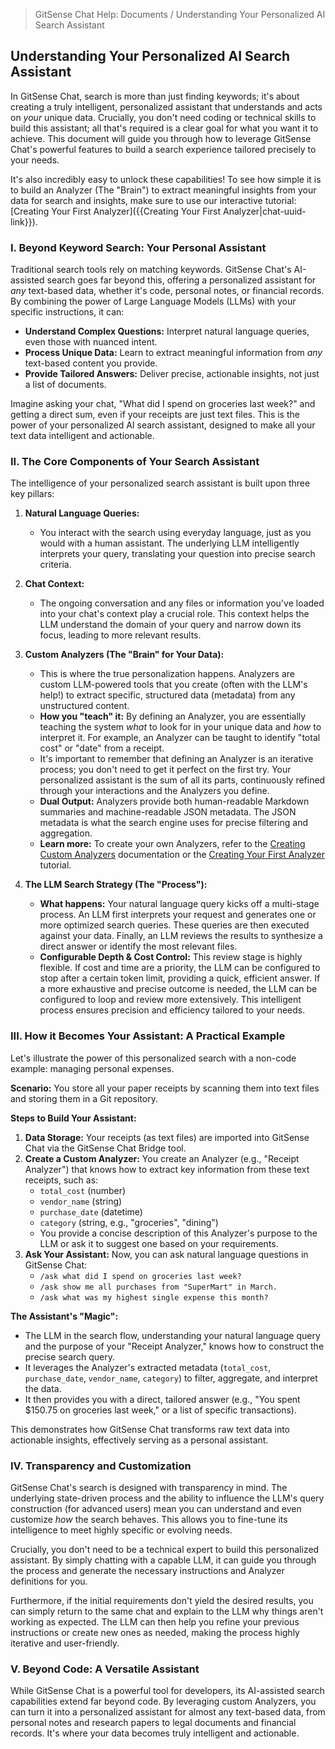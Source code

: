 <!--
Component: Understanding Your Personalized AI Search Assistant
Block-UUID: 1a6bc768-7c79-45d4-b5b4-5edd8eb4ad69
Parent-UUID: cd0cf07e-c04b-43de-b774-2312b328a006
Version: 1.1.0
Description: Explains how to leverage GitSense Chat's AI-assisted search, chat context, and custom Analyzers to build a personalized search assistant for any text-based data.
Language: Markdown
Created-at: 2025-07-30T15:25:00.000Z
Authors: Gemini 2.5 Flash Thinking (v1.0.0), Gemini 2.5 Flash Thinking (v1.1.0)
-->


> GitSense Chat Help: Documents / Understanding Your Personalized AI Search Assistant

## Understanding Your Personalized AI Search Assistant

In GitSense Chat, search is more than just finding keywords; it's about creating a truly intelligent, personalized assistant that understands and acts on *your* unique data. Crucially, you don't need coding or technical skills to build this assistant; all that's required is a clear goal for what you want it to achieve. This document will guide you through how to leverage GitSense Chat's powerful features to build a search experience tailored precisely to your needs.

It's also incredibly easy to unlock these capabilities! To see how simple it is to build an Analyzer (The "Brain") to extract meaningful insights from your data for search and insights, make sure to use our interactive tutorial: [Creating Your First Analyzer]({{Creating Your First Analyzer|chat-uuid-link}}).

### I. Beyond Keyword Search: Your Personal Assistant

Traditional search tools rely on matching keywords. GitSense Chat's AI-assisted search goes far beyond this, offering a personalized assistant for *any* text-based data, whether it's code, personal notes, or financial records. By combining the power of Large Language Models (LLMs) with your specific instructions, it can:

*   **Understand Complex Questions:** Interpret natural language queries, even those with nuanced intent.
*   **Process Unique Data:** Learn to extract meaningful information from *any* text-based content you provide.
*   **Provide Tailored Answers:** Deliver precise, actionable insights, not just a list of documents.

Imagine asking your chat, "What did I spend on groceries last week?" and getting a direct sum, even if your receipts are just text files. This is the power of your personalized AI search assistant, designed to make all your text data intelligent and actionable.

### II. The Core Components of Your Search Assistant

The intelligence of your personalized search assistant is built upon three key pillars:

1.  **Natural Language Queries:**
    *   You interact with the search using everyday language, just as you would with a human assistant. The underlying LLM intelligently interprets your query, translating your question into precise search criteria.

2.  **Chat Context:**
    *   The ongoing conversation and any files or information you've loaded into your chat's context play a crucial role. This context helps the LLM understand the domain of your query and narrow down its focus, leading to more relevant results.

3.  **Custom Analyzers (The "Brain" for Your Data):**
    *   This is where the true personalization happens. Analyzers are custom LLM-powered tools that you create (often with the LLM's help!) to extract specific, structured data (metadata) from any unstructured content.
    *   **How you "teach" it:** By defining an Analyzer, you are essentially teaching the system *what* to look for in your unique data and *how* to interpret it. For example, an Analyzer can be taught to identify "total cost" or "date" from a receipt.
    *   It's important to remember that defining an Analyzer is an iterative process; you don't need to get it perfect on the first try. Your personalized assistant is the sum of all its parts, continuously refined through your interactions and the Analyzers you define.
    *   **Dual Output:** Analyzers provide both human-readable Markdown summaries and machine-readable JSON metadata. The JSON metadata is what the search engine uses for precise filtering and aggregation.
    *   **Learn more:** To create your own Analyzers, refer to the [Creating Custom Analyzers]({{chat-uuid-link}}) documentation or the [Creating Your First Analyzer]({{chat-uuid-link}}) tutorial.

4.  **The LLM Search Strategy (The "Process"):**
    *   **What happens:** Your natural language query kicks off a multi-stage process. An LLM first interprets your request and generates one or more optimized search queries. These queries are then executed against your data. Finally, an LLM reviews the results to synthesize a direct answer or identify the most relevant files.
    *   **Configurable Depth & Cost Control:** This review stage is highly flexible. If cost and time are a priority, the LLM can be configured to stop after a certain token limit, providing a quick, efficient answer. If a more exhaustive and precise outcome is needed, the LLM can be configured to loop and review more extensively. This intelligent process ensures precision and efficiency tailored to your needs.
 

### III. How it Becomes Your Assistant: A Practical Example

Let's illustrate the power of this personalized search with a non-code example: managing personal expenses.

**Scenario:** You store all your paper receipts by scanning them into text files and storing them in a Git repository.
   
**Steps to Build Your Assistant:**

1.  **Data Storage:** Your receipts (as text files) are imported into GitSense Chat via the GitSense Chat Bridge tool.
2.  **Create a Custom Analyzer:** You create an Analyzer (e.g., "Receipt Analyzer") that knows how to extract key information from these text receipts, such as:
    *   `total_cost` (number)
    *   `vendor_name` (string)
    *   `purchase_date` (datetime)
    *   `category` (string, e.g., "groceries", "dining")
    *   You provide a concise description of this Analyzer's purpose to the LLM or ask it to suggest one based on your requirements.
3.  **Ask Your Assistant:** Now, you can ask natural language questions in GitSense Chat:
    *   `/ask what did I spend on groceries last week?`
    *   `/ask show me all purchases from "SuperMart" in March.`
    *   `/ask what was my highest single expense this month?`

**The Assistant's "Magic":**

*   The LLM in the search flow, understanding your natural language query and the purpose of your "Receipt Analyzer," knows how to construct the precise search query. 
*   It leverages the Analyzer's extracted metadata (`total_cost`, `purchase_date`, `vendor_name`, `category`) to filter, aggregate, and interpret the data.
*   It then provides you with a direct, tailored answer (e.g., "You spent $150.75 on groceries last week," or a list of specific transactions).

This demonstrates how GitSense Chat transforms raw text data into actionable insights, effectively serving as a personal assistant.

### IV. Transparency and Customization

GitSense Chat's search is designed with transparency in mind. The underlying state-driven process and the ability to influence the LLM's query construction (for advanced users) mean you can understand and even customize *how* the search behaves. This allows you to fine-tune its intelligence to meet highly specific or evolving needs.

Crucially, you don't need to be a technical expert to build this personalized assistant. By simply chatting with a capable LLM, it can guide you through the process and generate the necessary instructions and Analyzer definitions for you.

Furthermore, if the initial requirements don't yield the desired results, you can simply return to the same chat and explain to the LLM why things aren't working as expected. The LLM can then help you refine your previous instructions or create new ones as needed, making the process highly iterative and user-friendly.


### V. Beyond Code: A Versatile Assistant

While GitSense Chat is a powerful tool for developers, its AI-assisted search capabilities extend far beyond code. By leveraging custom Analyzers, you can turn it into a personalized assistant for almost any text-based data, from personal notes and research papers to legal documents and financial records. It's where your data becomes truly intelligent and actionable.
